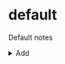# default
Default notes

<details>
  <summary>Add</summary>
  <script>
    function editor(){
      const category = document.getElementById('category').value;
      const date = "{{ site.time | date: '%Y-%m-%d-' }}";
      const title = document.getElementById('title').value.toLowerCase().replace(/[^a-zA-Z0-9]+/g,'-');
      const tags = document.getElementById('tags').value;
      const url='{{ site.github.repository_url }}/new/main?filename=' + category + '/_posts/' + date + title + '.md&value=---%0Atags:%20[' + tags + ']%0A---%0A';
      location = url;
      return true
    };
  </script>
  <input id=title placeholder=title required>
  <input id=category placeholder=category required>
  <input id=tags placeholder=tags>
  <button onclick="editor()">Editor</button>
</details>
